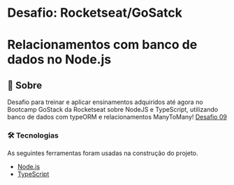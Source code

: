 # Desafio: Rocketseat/GoSatck

# Relacionamentos com banco de dados no Node.js

## 🚀 Sobre
Desafio para treinar e aplicar ensinamentos adquiridos até agora no Bootcamp GoStack da Rocketseat sobre NodeJS e TypeScript, utilizando banco de dados com typeORM e relacionamentos ManyToMany! [Desafio 09](https://github.com/rocketseat-education/bootcamp-gostack-desafios/tree/master/desafio-database-relations)

### 🛠 Tecnologias
As seguintes ferramentas foram usadas na construção do projeto.
 
- [Node.js](https://nodejs.org/en/)
- [TypeScript](https://www.typescriptlang.org/)

